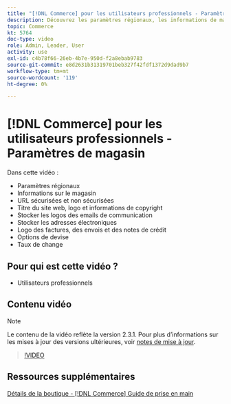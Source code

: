 ```yaml
---
title: "[!DNL Commerce] pour les utilisateurs professionnels - Paramètres du magasin"
description: Découvrez les paramètres régionaux, les informations de magasin, les URL sécurisées et non sécurisées, le titre du site web, le logo, les informations de copyright, les logos des emails de communication, les adresses électroniques de magasin, les options de devise et les taux de change.
topic: Commerce
kt: 5764
doc-type: video
role: Admin, Leader, User
activity: use
exl-id: c4b78f66-26eb-4b7e-950d-f2a8ebab9783
source-git-commit: e8d2631b31319701beb327f42fdf1372d9dad9b7
workflow-type: tm+mt
source-wordcount: '119'
ht-degree: 0%

---
```


# [!DNL Commerce] pour les utilisateurs professionnels - Paramètres de magasin

Dans cette vidéo :

- Paramètres régionaux
- Informations sur le magasin
- URL sécurisées et non sécurisées
- Titre du site web, logo et informations de copyright
- Stocker les logos des emails de communication
- Stocker les adresses électroniques
- Logo des factures, des envois et des notes de crédit
- Options de devise
- Taux de change

## Pour qui est cette vidéo ?

- Utilisateurs professionnels

## Contenu vidéo

>[!NOTE]
>
>Le contenu de la vidéo reflète la version 2.3.1. Pour plus d’informations sur les mises à jour des versions ultérieures, voir [notes de mise à jour](https://experienceleague.adobe.com/docs/commerce-operations/release/notes/overview.html).

>[!VIDEO](https://video.tv.adobe.com/v/35949?quality=12&learn=on)

## Ressources supplémentaires

[Détails de la boutique - [!DNL Commerce] Guide de prise en main](https://experienceleague.adobe.com/docs/commerce-admin/start/setup/store-details.html)
